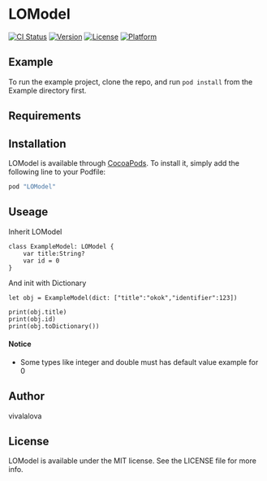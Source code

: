 # LOModel

[![CI Status](http://img.shields.io/travis/vivalalova/LOModel.svg?style=flat)](https://travis-ci.org/vivalalova/LOModel)
[![Version](https://img.shields.io/cocoapods/v/LOModel.svg?style=flat)](http://cocoapods.org/pods/LOModel)
[![License](https://img.shields.io/cocoapods/l/LOModel.svg?style=flat)](http://cocoapods.org/pods/LOModel)
[![Platform](https://img.shields.io/cocoapods/p/LOModel.svg?style=flat)](http://cocoapods.org/pods/LOModel)

## Example

To run the example project, clone the repo, and run `pod install` from the Example directory first.

## Requirements

## Installation

LOModel is available through [CocoaPods](http://cocoapods.org). To install
it, simply add the following line to your Podfile:

```ruby
pod "LOModel"
```

## Useage

Inherit LOModel

```
class ExampleModel: LOModel {
    var title:String?
    var id = 0
}
```

And init with Dictionary

```
let obj = ExampleModel(dict: ["title":"okok","identifier":123])

print(obj.title)
print(obj.id)
print(obj.toDictionary())
```

#### Notice

* Some types like integer and double must has default value example for 0

## Author

vivalalova

## License

LOModel is available under the MIT license. See the LICENSE file for more info.
